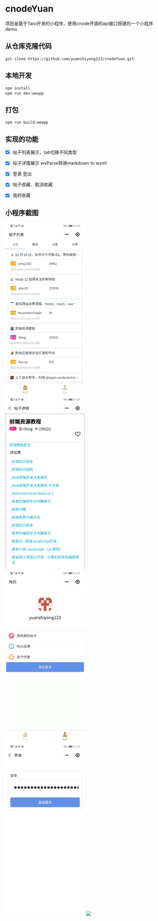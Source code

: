 # cnodeYuan
项目是基于Taro开发的小程序，使用cnode开源的api接口搭建的一个小程序demo

## 从仓库克隆代码
```
git clone https://github.com/yuanzhiyong123/cnodeYuan.git
```

## 本地开发
```
npm install
npm run dev:weapp
```

## 打包
```
npm run build:weapp
```
## 实现的功能
 - [x] 帖子列表展示，tab切换不同类型
- [x] 帖子详情展示 wxParse转换markdown to wxml
- [x] 登录 登出
- [x] 帖子收藏、取消收藏
- [x] 我的收藏


## 小程序截图
<img src="./images/4.jpg" width="50%">
<img src="./images/3.jpg" width="50%">
<img src="./images/1.jpg" width="50%">
<img src="./images/2.jpg" width="50%">
<img src="./images/5.png" width="100%">